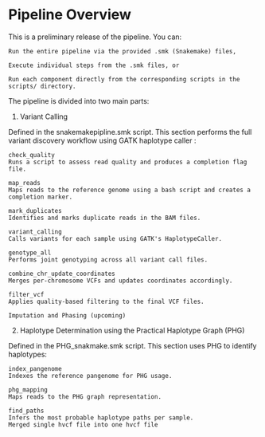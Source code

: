 # Pipeline Overview

This is a preliminary release of the pipeline. You can:

    Run the entire pipeline via the provided .smk (Snakemake) files,

    Execute individual steps from the .smk files, or

    Run each component directly from the corresponding scripts in the scripts/ directory.

 The pipeline is divided into two main parts:
1. Variant Calling

Defined in the snakemakepipline.smk script. This section performs the full variant discovery workflow using GATK haplotype caller :

    check_quality
    Runs a script to assess read quality and produces a completion flag file.

    map_reads
    Maps reads to the reference genome using a bash script and creates a completion marker.

    mark_duplicates
    Identifies and marks duplicate reads in the BAM files.

    variant_calling
    Calls variants for each sample using GATK's HaplotypeCaller.

    genotype_all
    Performs joint genotyping across all variant call files.

    combine_chr_update_coordinates
    Merges per-chromosome VCFs and updates coordinates accordingly.

    filter_vcf
    Applies quality-based filtering to the final VCF files.

    Imputation and Phasing (upcoming)


2. Haplotype Determination using the Practical Haplotype Graph (PHG)

Defined in the PHG_snakmake.smk script. This section uses PHG to identify haplotypes:

    index_pangenome
    Indexes the reference pangenome for PHG usage.

    phg_mapping
    Maps reads to the PHG graph representation.

    find_paths
    Infers the most probable haplotype paths per sample.
    Merged single hvcf file into one hvcf file



